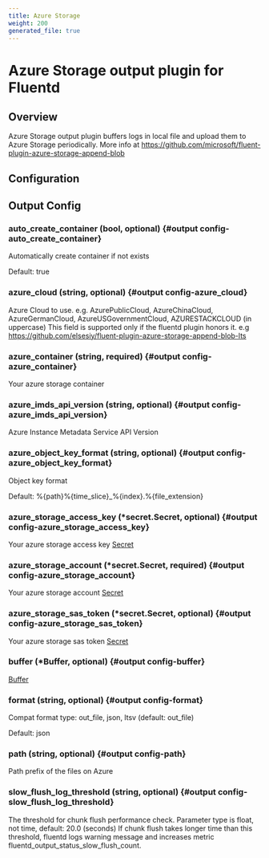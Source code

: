```yaml
---
title: Azure Storage
weight: 200
generated_file: true
---
```


# Azure Storage output plugin for Fluentd
## Overview
 Azure Storage output plugin buffers logs in local file and upload them to Azure Storage periodically.
 More info at https://github.com/microsoft/fluent-plugin-azure-storage-append-blob

## Configuration
## Output Config

### auto_create_container (bool, optional) {#output config-auto_create_container}

Automatically create container if not exists

Default: true

### azure_cloud (string, optional) {#output config-azure_cloud}

Azure Cloud to use. e.g. AzurePublicCloud, AzureChinaCloud, AzureGermanCloud, AzureUSGovernmentCloud, AZURESTACKCLOUD (in uppercase) This field is supported only if the fluentd plugin honors it. e.g https://github.com/elsesiy/fluent-plugin-azure-storage-append-blob-lts 


### azure_container (string, required) {#output config-azure_container}

Your azure storage container 


### azure_imds_api_version (string, optional) {#output config-azure_imds_api_version}

Azure Instance Metadata Service API Version 


### azure_object_key_format (string, optional) {#output config-azure_object_key_format}

Object key format

Default: %{path}%{time_slice}_%{index}.%{file_extension}

### azure_storage_access_key (*secret.Secret, optional) {#output config-azure_storage_access_key}

Your azure storage access key [Secret](../secret/) 


### azure_storage_account (*secret.Secret, required) {#output config-azure_storage_account}

Your azure storage account [Secret](../secret/) 


### azure_storage_sas_token (*secret.Secret, optional) {#output config-azure_storage_sas_token}

Your azure storage sas token [Secret](../secret/) 


### buffer (*Buffer, optional) {#output config-buffer}

[Buffer](../buffer/) 


### format (string, optional) {#output config-format}

Compat format type: out_file, json, ltsv (default: out_file) 

Default: json

### path (string, optional) {#output config-path}

Path prefix of the files on Azure 


### slow_flush_log_threshold (string, optional) {#output config-slow_flush_log_threshold}

The threshold for chunk flush performance check. Parameter type is float, not time, default: 20.0 (seconds) If chunk flush takes longer time than this threshold, fluentd logs warning message and increases metric fluentd_output_status_slow_flush_count. 



